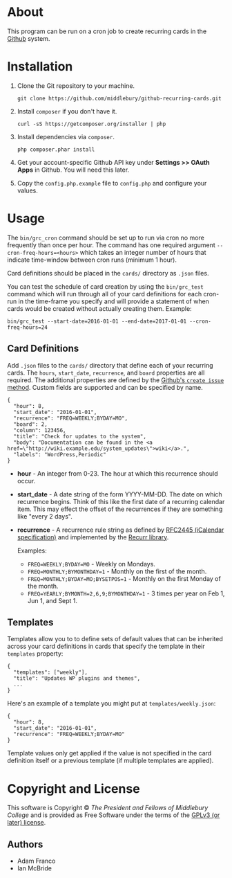 About
=====

This program can be run on a cron job to create recurring cards in the [Github](https://github.com/)
system.

Installation
============

1. Clone the Git repository to your machine.

       git clone https://github.com/middlebury/github-recurring-cards.git

2. Install `composer` if you don't have it.

       curl -sS https://getcomposer.org/installer | php

3. Install dependencies via `composer`.

       php composer.phar install

4. Get your account-specific Github API key under **Settings >> OAuth Apps** in Github. You will need this later.

5. Copy the `config.php.example` file to `config.php` and configure your values.

Usage
=====

The `bin/grc_cron` command should be set up to run via cron no more frequently than
once per hour. The command has one required argument `--cron-freq-hours=<hours>`
which takes an integer number of hours that indicate time-window between cron runs (minimum 1 hour).

Card definitions should be placed in the `cards/` directory as `.json` files.

You can test the schedule of card creation by using the `bin/grc_test` command which
will run through all of your card definitions for each cron-run in the time-frame you
specify and will provide a statement of when cards would be created without actually
creating them. Example:

    bin/grc_test --start-date=2016-01-01 --end-date=2017-01-01 --cron-freq-hours=24

Card Definitions
----------------

Add `.json` files to the `cards/` directory that define each of your recurring
cards. The `hours`, `start_date`, `recurrence`, and `board` properties are all
required. The additional properties are defined by the
[Github's `create issue` method](https://developer.github.com/v3/issues/#create-an-issue).
Custom fields are supported and can be specified by name.

    {
      "hour": 8,
      "start_date": "2016-01-01",
      "recurrence": "FREQ=WEEKLY;BYDAY=MO",
      "board": 2,
      "column": 123456,
      "title": "Check for updates to the system",
      "body": "Documentation can be found in the <a href=\"http://wiki.example.edu/system_updates\">wiki</a>.",
      "labels": "WordPress,Periodic"
    }

* **hour** - An integer from 0-23. The hour at which this recurrence should occur.

* **start_date** - A date string of the form YYYY-MM-DD. The date on which recurrence begins.
  Think of this like the first date of a recurring calendar item. This may effect the offset
  of the recurrences if they are something like "every 2 days".

* **recurrence** - A recurrence rule string as defined by
  [RFC2445 (iCalendar specification)](https://tools.ietf.org/html/rfc2445#section-4.3.10) and implemented by the
  [Recurr library](https://github.com/simshaun/recurr).

  Examples:

  * `FREQ=WEEKLY;BYDAY=MO` - Weekly on Mondays.
  * `FREQ=MONTHLY;BYMONTHDAY=1` - Monthly on the first of the month.
  * `FREQ=MONTHLY;BYDAY=MO;BYSETPOS=1` - Monthly on the first Monday of the month.
  * `FREQ=YEARLY;BYMONTH=2,6,9;BYMONTHDAY=1` - 3 times per year on Feb 1, Jun 1, and Sept 1.

Templates
---------
Templates allow you to to define sets of default values that can be inherited across your card
definitions in cards that specify the template in their `templates` property:

    {
      "templates": ["weekly"],
      "title": "Updates WP plugins and themes",
      ...
    }

Here's an example of a template you might put at `templates/weekly.json`:

    {
      "hour": 8,
      "start_date": "2016-01-01",
      "recurrence": "FREQ=WEEKLY;BYDAY=MO"
    }

Template values only get applied if the value is not specified in the card definition
itself or a previous template (if multiple templates are applied).

Copyright and License
===================
This software is Copyright © *The President and Fellows of Middlebury College* and is provided as Free Software under the terms of the [GPLv3 (or later) license](http://www.gnu.org/licenses/gpl-3.0.en.html).

Authors
-------
* Adam Franco
* Ian McBride
